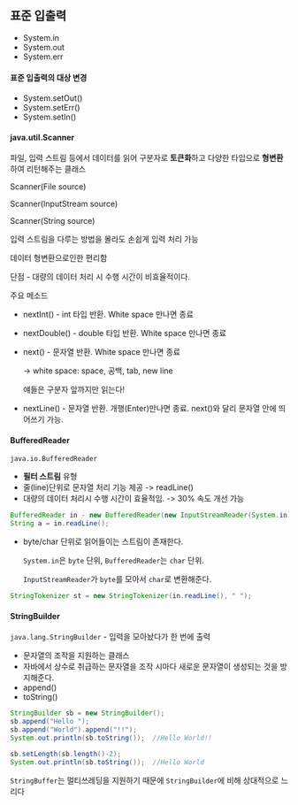 ## 표준 입출력

- System.in
- System.out
- System.err

#### 표준 입출력의 대상 변경

- System.setOut()
- System.setErr()
- System.setIn()



#### java.util.Scanner

파일, 입력 스트림 등에서 데이터를 읽어 구분자로 **토큰화**하고 다양한 타입으로 **형변환**하여 리턴해주는 클래스

Scanner(File source)

Scanner(InputStream source)

Scanner(String source)

입력 스트림을 다루는 방법을 몰라도 손쉽게 입력 처리 가능

데이터 형변환으로인한 편리함

단점 - 대량의 데이터 처리 시 수행 시간이 비효율적이다.

주요 메소드

- nextInt() - int 타입 반환. White space 만나면 종료

- nextDouble() - double 타입 반환. White space 만나면 종료

- next() - 문자열 반환. White space 만나면 종료

  -> white space: space, 공백, tab, new line

  얘들은 구분자 앞까지만 읽는다!

- nextLine() - 문자열 반환. 개행(Enter)만나면 종료. next()와 달리 문자열 안에 띄어쓰기 가능.



#### BufferedReader

`java.io.BufferedReader`

- **필터 스트림** 유형
- 줄(line)단위로 문자열 처리 기능 제공 -> readLine()
- 대량의 데이터 처리시 수행 시간이 효율적임. -> 30% 속도 개선 가능

```java
BufferedReader in - new BufferedReader(new InputStreamReader(System.in));
String a = in.readLine();
```

- byte/char 단위로 읽어들이는 스트림이 존재한다.

  `System.in`은 `byte` 단위, `BufferedReader`는 `char` 단위.

  `InputStreamReader`가 `byte`를 모아서 `char`로 변환해준다.

```java
StringTokenizer st = new StringTokenizer(in.readLine(), " ");
```



#### StringBuilder

`java.lang.StringBuilder` - 입력을 모아놨다가 한 번에 출력

- 문자열의 조작을 지원하는 클래스
- 자바에서 상수로 취급하는 문자열을 조작 시마다 새로운 문자열이 생성되는 것을 방지해준다.
- append()
- toString()

```java
StringBuilder sb = new StringBuilder();
sb.append("Hello ");
sb.append("World").append("!!");
System.out.println(sb.toString());	//Hello World!!

sb.setLength(sb.length()-2);
System.out.println(sb.toString());	//Hello World
```

`StringBuffer`는 멀티쓰레딩을 지원하기 때문에 `StringBuilder`에 비해 상대적으로 느리다

